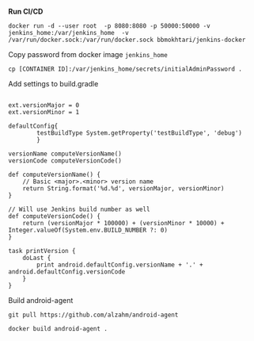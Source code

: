 **Run CI/CD**

```
docker run -d --user root  -p 8080:8080 -p 50000:50000 -v jenkins_home:/var/jenkins_home  -v /var/run/docker.sock:/var/run/docker.sock bbmokhtari/jenkins-docker
```

Copy password from docker image `jenkins_home`

```
cp [CONTAINER ID]:/var/jenkins_home/secrets/initialAdminPassword .
```

Add settings to build.gradle

```

ext.versionMajor = 0
ext.versionMinor = 1
```
```
defaultConfig{
        testBuildType System.getProperty('testBuildType', 'debug')
        }
```
```
versionName computeVersionName()
versionCode computeVersionCode()
```
```
def computeVersionName() {
    // Basic <major>.<minor> version name
    return String.format('%d.%d', versionMajor, versionMinor)
}

// Will use Jenkins build number as well
def computeVersionCode() {
    return (versionMajor * 100000) + (versionMinor * 10000) + Integer.valueOf(System.env.BUILD_NUMBER ?: 0)
}

task printVersion {
    doLast {
        print android.defaultConfig.versionName + '.' + android.defaultConfig.versionCode
    }
}
```


Build android-agent 

`git pull https://github.com/alzahm/android-agent`

`docker build android-agent .`
